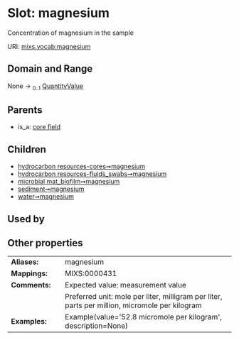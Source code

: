 
# Slot: magnesium


Concentration of magnesium in the sample

URI: [mixs.vocab:magnesium](https://w3id.org/mixs/vocab/magnesium)


## Domain and Range

None &#8594;  <sub>0..1</sub> [QuantityValue](QuantityValue.md)

## Parents

 *  is_a: [core field](core_field.md)

## Children

 *  [hydrocarbon resources-cores➞magnesium](hydrocarbon_resources_cores_magnesium.md)
 *  [hydrocarbon resources-fluids_swabs➞magnesium](hydrocarbon_resources_fluids_swabs_magnesium.md)
 *  [microbial mat_biofilm➞magnesium](microbial_mat_biofilm_magnesium.md)
 *  [sediment➞magnesium](sediment_magnesium.md)
 *  [water➞magnesium](water_magnesium.md)

## Used by


## Other properties

|  |  |  |
| --- | --- | --- |
| **Aliases:** | | magnesium |
| **Mappings:** | | MIXS:0000431 |
| **Comments:** | | Expected value: measurement value |
|  | | Preferred unit: mole per liter, milligram per liter, parts per million, micromole per kilogram |
| **Examples:** | | Example(value='52.8 micromole per kilogram', description=None) |

